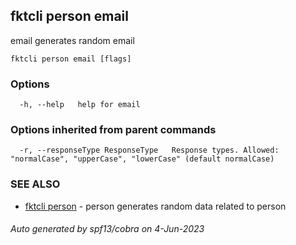 ## fktcli person email

email generates random email

```
fktcli person email [flags]
```

### Options

```
  -h, --help   help for email
```

### Options inherited from parent commands

```
  -r, --responseType ResponseType   Response types. Allowed: "normalCase", "upperCase", "lowerCase" (default normalCase)
```

### SEE ALSO

* [fktcli person](fktcli_person.md)	 - person generates random data related to person

###### Auto generated by spf13/cobra on 4-Jun-2023
